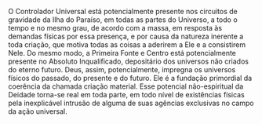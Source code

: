 ﻿O Controlador Universal está potencialmente presente nos circuitos de gravidade da Ilha do Paraíso, em todas as partes do Universo, a todo o tempo e no mesmo grau, de acordo com a massa, em resposta às demandas físicas por essa presença, e por causa da natureza inerente a toda criação, que motiva todas as coisas a aderirem a Ele e a consistirem Nele. Do mesmo modo, a Primeira Fonte e Centro está potencialmente presente no Absoluto Inqualificado, depositário dos universos não criados do eterno futuro. Deus, assim, potencialmente, impregna os universos físicos do passado, do presente e do futuro. Ele é a fundação primordial da coerência da chamada criação material. Esse potencial não-espiritual da Deidade torna-se real em toda parte, em todo nível de existências físicas pela  inexplicável intrusão de alguma de suas agências exclusivas no campo da ação universal.